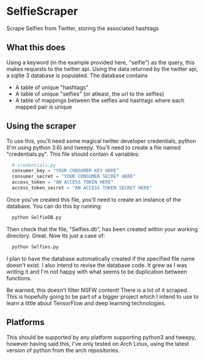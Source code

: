 # SelfieScraper
Scrape Selfies from Twitter, storing the associated hashtags

## What this does
Using a keyword (in the example provided here, "selfie") as the query, this makes requests to the twitter api.
Using the data returned by the twitter api, a sqlite 3 database is populated. The database contains
- A table of unique "hashtags"
- A table of unique "selfies" (or atleast, the url to the selfies)
- A table of mappings between the selfies and hashtags where each mapped pair is unique

## Using the scraper
To use this, you'll need some magical twitter developer credentials, python (I'm using python 3.6) and tweepy.
You'll need to create a file named "credentials.py". This file should contain 4 variables:
``` python
  # credentials.py
  consumer_key = "YOUR CONSUMER KEY HERE"
  consumer_secret = "YOUR CONSUMER SECRET HERE"
  access_token = "AN ACCESS TOKEN HERE"
  access_token_secret = "AN ACCESS TOKEN SECRET HERE" 
```
Once you've created this file, you'll need to create an instance of the database. You can do this by running:
``` bash
  python SelfieDB.py
```

Then check that the file, "Selfies.db", has been created within your working directory. Great. Now its just a case of:
``` bash
  python Selfies.py
```

I plan to have the database automatically created if the specified file name doesn't exist. I also intend to revise the database code.
It grew as I was writing it and I'm not happy with what seems to be duplication between functions.

Be warned, this doesn't filter NSFW content! There is a lot of it scraped. This is hopefully going to be part of a bigger project which I intend to use to learn a little about TensorFlow and deep learning technologies.

## Platforms
This should be supported by any platform supporting python3 and tweepy, however having said this, I've only tested on Arch Linux, using the latest version of python from the arch repositories.
